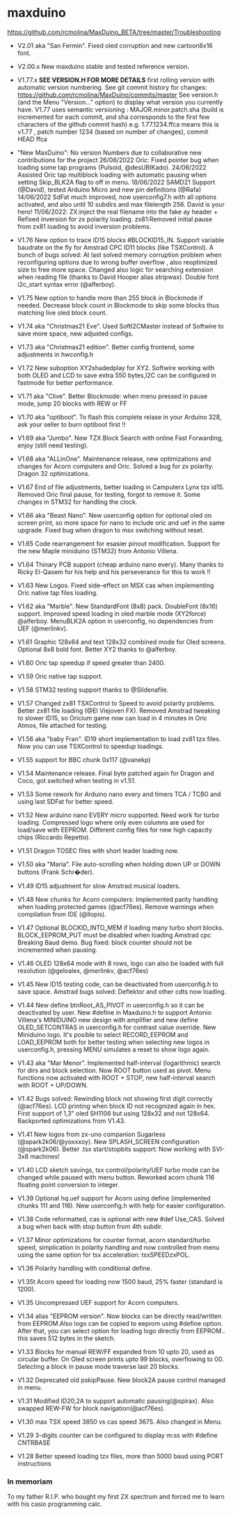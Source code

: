 ﻿
# maxduino

https://github.com/rcmolina/MaxDuino_BETA/tree/master/Troubleshooting

* V2.01 aka "San Fermin". Fixed oled corruption and new cartoon8x16 font.
* V2.00.x New maxduino stable and tested reference version.
* V1.77.x  **SEE VERSION.H FOR MORE DETAILS**  first rolling version with automatic version numbering.
  See git commit history for changes: https://github.com/rcmolina/MaxDuino/commits/master
  See version.h (and the Menu "Version..." option) to display what version you currently have.
  V1.77 uses semantic versioning :  MAJOR.minor.patch.sha  (build is incremented for each commit, and sha corresponds to the first few characters of the github commit hash)
  e.g. 1.77.1234.ffca means this is v1.77 , patch number 1234 (based on number of changes), commit HEAD ffca

* "New MaxDuino": No version Numbers due to collaborative new contributions for the project
26/06/2022 Oric: Fixed pointer bug when loading some tap programs (Pulsoid, @desUBIKado).
24/06/2022 Assisted Oric tap multiblock loading with automatic pausing when setting Skip_BLK2A flag to off in menu.
18/06/2022 SAMD21 Support (@David), tested Arduino Micro and new pin definitions (@Rafa)
14/06/2022 SdFat much improved, now userconfig7.h with all options activated, and also until 10 subdirs and max filelength 256. David is your hero!
11/06/2022: ZX:inject the real filename into the fake ay header + Refixed inversion for zx polarity loading.
zx81:Removed initial pause from zx81 loading to avoid inversion problems.

* V1.76 New option to trace ID15 blocks #BLOCKID15_IN. Support variable baudrate on the fly for Amstrad CPC ID11 blocks (like TSXControl).
A bunch of bugs solved: At last solved memory corruption problem when reconfiguring options due to wrong buffer overflow , also reoptimized size to free more space. Changed also logic for searching extension when reading file (thanks to David Hooper alias stripwax).
Double font i2c_start syntax error (@alferboy).
* V1.75 New option to handle more than 255 block in Blockmode if needed. Decrease block count in Blockmode to skip some blocks thus matching live oled block count.
* V1.74 aka "Christmas21 Eve". Used SoftI2CMaster instead of Softwire to save more space, new adjusted configs.
* V1.73 aka "Christmas21 edition". Better config frontend, some adjustments in hwconfig.h
* V1.72 New suboption XY2shadedplay for XY2. Softwire working with both OLED and LCD to save extra 550 bytes,I2C can be configured in fastmode for better performance.
* V1.71 aka "Clive". Better Blockmode: when menu pressed in pause mode, jump 20 blocks with REW or FF
* V1.70 aka "optiboot". To flash this complete relase in your Arduino 328, ask your seller to burn optiboot first !! 
* V1.69 aka "Jumbo". New TZX Block Search with online Fast Forwarding, enjoy (still need testing).
* V1.68 aka "ALLinOne". Maintenance release, new optimizations and changes for Acorn computers and Oric. Solved a bug for zx polarity. Dragon 32 optimizations.
* V1.67 End of file adjustments, better loading in Camputerx Lynx tzx id15. Removed Oric final pause, for testing, forgot to remove it. Some changes in STM32 for handling the clock.
* V1.66 aka "Beast Nano". New userconfig option for optional oled on screen print, so more space for nano to include oric and uef in the same upgrade. Fixed bug when dragon to msx switching without reset.
* V1.65 Code rearrangement for esasier pinout modification. Support for the new Maple miniduino (STM32) from Antonio Villena.
* V1.64 Thinary PCB support (cheap arduino nano every). Many thanks to Ricky El-Qasem for his help and his perseverance for this to work !!
* V1.63 New Logos. Fixed side-effect on MSX cas when implementing Oric native tap files loading.
* V1.62 aka "Marble". New StandardFont (8x8) pack. DoubleFont (8x16) support. Improved speed loading in oled marble mode (XY2force) @alferboy. MenuBLK2A option in userconfig, no dependencies from UEF (@merlinkv).
* V1.61 Graphic 128x64 and text 128x32 combined mode for Oled screens. Optional 8x8 bold font. Better XY2 thanks to @alferboy.
* V1.60 Oric tap speedup if speed greater than 2400.
* V1.59 Oric native tap support.
* V1.58 STM32 testing support thanks to @Sildenafile.
* V1.57 Changed zx81 TSXControl to Speed to avoid polarity problems. Better zx81 file loading (@El Viejoven FX). Removed Amstrad tweaking to slower ID15, 
so Oricium game now can load in 4 minutes in Oric Atmos, file attached for testing.
* V1.56 aka "baby Fran". ID19 short implementation to load zx81 tzx files. Now you can use TSXControl to speedup loadings.
* V1.55 support for BBC chunk 0x117 (@vanekp)
* V1.54 Maintenance release. Final byte patched again for Dragon and Coco, got switched when testing in v1.51.
* V1.53 Some rework for Arduino nano every and timers TCA / TCB0 and using last SDFat for better speed.
* V1.52 New arduino nano EVERY micro supported. Need work for turbo loading. Compressed logo where only even columns are used for load/save with EEPROM. Different config files for new high capacity chips (Riccardo Repetto).
* V1.51 Dragon TOSEC files with short leader loading now.
* V1.50 aka "Maria". File auto-scrolling when holding down UP or DOWN buttons (Frank Schr�der).
* V1.49 ID15 adjustment for slow Amstrad musical loaders.
* V1.48 New chunks for Acorn computers: Implemented parity handling when loading protected games (@acf76es). Remove warnings when compilation from IDE (@llopis).
* V1.47 Optional BLOCKID_INTO_MEM if loading many turbo short blocks. BLOCK_EEPROM_PUT must be disabled when loading Amstrad cpc Breaking Baud demo. Bug fixed: block counter should not be incremented when pausing. 
* V1.46 OLED 128x64 mode with 8 rows, logo can also be loaded with full resolution (@geloalex, @merlinkv, @acf76es)
* V1.45 New ID15 testing code, can be deactivated from userconfig.h to save space. Amstrad bugs solved: Deflektor and other cdts now loading.
* V1.44 New define btnRoot_AS_PIVOT in userconfig.h so it can be deactivated by user. New #define in Maxduino.h to support Antonio Villena's MINIDUINO new design with amplifier and new define OLED_SETCONTRAS in userconfig.h for contrast value override. New Miniduino logo. It's posible to select RECORD_EEPROM and LOAD_EEPROM both for better testing when selecting new logos in userconfig.h, pressing MENU simulates a reset to show logo again.
* V1.43 aka "Mar Menor". Implemented half-interval (logarithmic) search for dirs and block selection. Now ROOT button used as pivot.
Menu functions now activated with ROOT + STOP, new half-interval search with ROOT + UP/DOWN.
* V1.42 Bugs solved: Rewinding block not showing first digit correctly (@acf76es). LCD printing when block ID not recognized again in hex.
First support of 1,3" oled SH1106 but using 128x32 and not 128x64. Backported optimizations from V1.43.
* V1.41 New logos from zx-uno companion Sugarless (@spark2k06/@yoxxxoy). New SPLASH_SCREEN configuration (@spark2k06).  Better .tsx start/stopbits support: Now working with SVI-3x8 machines!
* V1.40 LCD sketch savings, tsx control/polarity/UEF turbo mode can be changed while paused with menu button. Reworked acorn chunk 116 floating point conversion to integer.
* V1.39 Optional hq.uef support for Acorn using define (implemented chunks 111 and 116). New userconfig.h with help for easier configuration.
* V1.38	Code reformatted, cas is optional with new #def Use_CAS. Solved a bug when back with stop button from 4th subdir.
* V1.37 Minor optimizations for counter format, acorn standard/turbo speed, simplication in polarity handling and now controlled from menu using the same option for tsx acceleration: tsxSPEEDzxPOL.
* V1.36 Polarity handling with conditional define.
* V1.35t Acorn speed for loading now 1500 baud, 25% faster (standard is 1200).
* V1.35 Uncompressed UEF support for Acorn computers.
* V1.34 alias "EEPROM version". Now blocks can be directly read/written from EEPROM.Also logo can be copied to eeprom using #define option.
	After that, you can select option for loading logo directly from EEPROM.. this saves 512 bytes in the sketch.
* V1.33 Blocks for manual REW/FF expanded from 10 upto 20, used as circular buffer. On Oled screen prints upto 99 blocks, 
	overflowing to 00. Selecting a block in pause mode traverse last 20 blocks.
* V1.32 Deprecated old pskipPause. New block2A pause control managed in menu.
* V1.31 Modified ID20,2A to support automatic pausing(@spirax). Also swapped REW-FW for block navigation(@acf76es). 
* V1.30 max TSX speed 3850 vs cas speed 3675. Also changed in Menu.
* V1.29 3-digits counter can be configured to display m:ss with #define CNTRBASE
* V1.28 Better speeed loading tzx files, more than 5000 baud using PORT instructions

### In memoriam

To my father R.I.P. who bought my first ZX spectrum and forced me to learn with his casio programming calc.